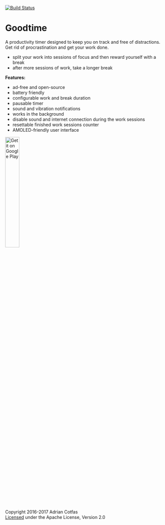 [![Build Status](https://travis-ci.org/goodtime-productivity/Goodtime.svg?branch=master)](https://travis-ci.org/goodtime-productivity/Goodtime)

# Goodtime

A productivity timer designed to keep you on track and free of distractions.  
Get rid of procrastination and get your work done.  

- split your work into sessions of focus and then reward yourself with a break
- after more sessions of work, take a longer break
  
**Features:**
- ad-free and open-source
- battery friendly
- configurable work and break duration
- pausable timer
- sound and vibration notifications
- works in the background
- disable sound and internet connection during the work sessions
- resettable finished work sessions counter
- AMOLED-friendly user interface


<a href='https://play.google.com/store/apps/details?id=com.apps.adrcotfas.goodtime&utm_source=global_co&utm_medium=prtnr&utm_content=Mar2515&utm_campaign=PartBadge&pcampaignid=MKT-Other-global-all-co-prtnr-py-PartBadge-Mar2515-1'><img alt='Get it on Google Play' src='https://play.google.com/intl/en_us/badges/images/generic/en_badge_web_generic.png' width="30%" height="30%" /></a>

Copyright 2016-2017 Adrian Cotfas  
[Licensed](https://github.com/adrcotfas/Goodtime/blob/master/LICENCE.md) under the Apache License, Version 2.0

